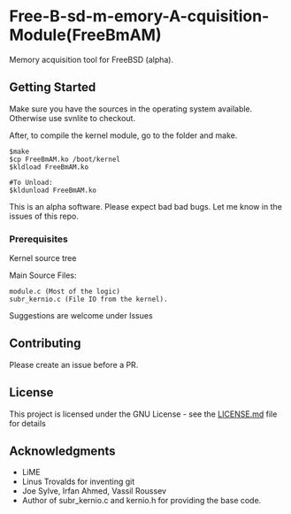 # Free-B-sd-m-emory-A-cquisition-Module(FreeBmAM)
Memory acquisition tool for FreeBSD (alpha).

## Getting Started
Make sure you have the sources in the operating system available. Otherwise use svnlite to checkout. 

After, to compile the kernel module, go to the folder and make. 
```
$make
$cp FreeBmAM.ko /boot/kernel
$kldload FreeBmAM.ko

#To Unload:
$kldunload FreeBmAM.ko
```

This is an alpha software. Please expect bad bad bugs. Let me know in the issues of this repo.

### Prerequisites
Kernel source tree

Main Source Files:

```
module.c (Most of the logic)
subr_kernio.c (File IO from the kernel). 

```
Suggestions are welcome under Issues

## Contributing

Please create an issue before a PR.

## License

This project is licensed under the GNU License - see the [LICENSE.md](LICENSE.md) file for details

## Acknowledgments

* LiME
* Linus Trovalds for inventing git
* Joe Sylve, Irfan Ahmed, Vassil Roussev
* Author of subr_kernio.c and kernio.h for providing the base code.
